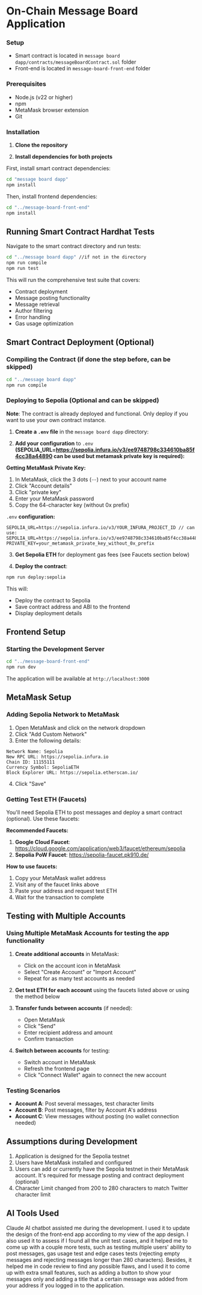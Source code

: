 # On-Chain Message Board Application

### Setup

- Smart contract is located in `message board dapp/contracts/messageBoardContract.sol` folder
- Front-end is located in `message-board-front-end` folder

### Prerequisites

- Node.js (v22 or higher)
- npm 
- MetaMask browser extension
- Git

### Installation

1. **Clone the repository**

2. **Install dependencies for both projects**

First, install smart contract dependencies:
```bash
cd "message board dapp"
npm install
```

Then, install frontend dependencies:
```bash
cd "../message-board-front-end"
npm install
```

## Running Smart Contract Hardhat Tests

Navigate to the smart contract directory and run tests:

```bash
cd "../message board dapp" //if not in the directory
npm run compile
npm run test
```

This will run the comprehensive test suite that covers:
- Contract deployment
- Message posting functionality
- Message retrieval
- Author filtering
- Error handling
- Gas usage optimization

## Smart Contract Deployment (Optional)

### Compiling the Contract (if done the step before, can be skipped)

```bash
cd "../message board dapp"
npm run compile
```

### Deploying to Sepolia (Optional and can be skipped)

**Note**: The contract is already deployed and functional. Only deploy if you want to use your own contract instance.

1. **Create a `.env` file** in the `message board dapp` directory:

2. **Add your configuration** to `.env` **(SEPOLIA_URL=https://sepolia.infura.io/v3/ee9748798c334610ba85f4cc38a44890 can be used but metamask private key is required):**

**Getting MetaMask Private Key:**
1. In MetaMask, click the 3 dots (⋯) next to your account name
2. Click "Account details"
3. Click "private key"
4. Enter your MetaMask password
5. Copy the 64-character key (without 0x prefix)

`.env` **configuration:**
```
SEPOLIA_URL=https://sepolia.infura.io/v3/YOUR_INFURA_PROJECT_ID // can use: SEPOLIA_URL=https://sepolia.infura.io/v3/ee9748798c334610ba85f4cc38a44890 
PRIVATE_KEY=your_metamask_private_key_without_0x_prefix
```

3. **Get Sepolia ETH** for deployment gas fees (see Faucets section below)

4. **Deploy the contract**:
```bash
npm run deploy:sepolia
```

This will:
- Deploy the contract to Sepolia
- Save contract address and ABI to the frontend
- Display deployment details

## Frontend Setup

### Starting the Development Server

```bash
cd "../message-board-front-end"
npm run dev
```

The application will be available at `http://localhost:3000`

## MetaMask Setup

### Adding Sepolia Network to MetaMask

1. Open MetaMask and click on the network dropdown
2. Click "Add Custom Network"
3. Enter the following details:

```
Network Name: Sepolia
New RPC URL: https://sepolia.infura.io
Chain ID: 11155111
Currency Symbol: SepoliaETH
Block Explorer URL: https://sepolia.etherscan.io/
```

4. Click "Save"

### Getting Test ETH (Faucets)

You'll need Sepolia ETH to post messages and deploy a smart contract (optional). Use these faucets:

**Recommended Faucets:**
1. **Google Cloud Faucet**: https://cloud.google.com/application/web3/faucet/ethereum/sepolia
2. **Sepolia PoW Faucet**: https://sepolia-faucet.pk910.de/

**How to use faucets:**
1. Copy your MetaMask wallet address
2. Visit any of the faucet links above
3. Paste your address and request test ETH
4. Wait for the transaction to complete

## Testing with Multiple Accounts

### Using Multiple MetaMask Accounts for testing the app functionality

1. **Create additional accounts** in MetaMask:
   - Click on the account icon in MetaMask
   - Select "Create Account" or "Import Account"
   - Repeat for as many test accounts as needed

2. **Get test ETH for each account** using the faucets listed above or using the method below 

3. **Transfer funds between accounts** (if needed):
   - Open MetaMask
   - Click "Send"
   - Enter recipient address and amount
   - Confirm transaction
  
4. **Switch between accounts** for testing:
   - Switch account in MetaMask
   - Refresh the frontend page
   - Click "Connect Wallet" again to connect the new account

### Testing Scenarios

- **Account A**: Post several messages, test character limits
- **Account B**: Post messages, filter by Account A's address
- **Account C**: View messages without posting (no wallet connection needed)

## Assumptions during Development

1. Application is designed for the Sepolia testnet
2. Users have MetaMask installed and configured
3. Users can add or currently have the Sepolia testnet in their MetaMask account. It's required for message posting and contract deployment (optional) 
4. Character Limit changed from 200 to 280 characters to match Twitter character limit

## AI Tools Used

Claude AI chatbot assisted me during the development. I used it to update the design of the front-end app according to my view of the app design. 
I also used it to assess if I found all the unit test cases, and it helped me to come up with a couple more tests, such as testing multiple users' ability to post messages, gas usage test and edge cases tests (rejecting empty messages and rejecting messages longer than 280 characters). 
Besides, it helped me in code review to find any possible flaws, and I used it to come up with extra small features, such as adding a button to show your messages only and adding a title that a certain message was added from your address if you logged in to the application.  


